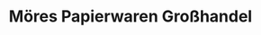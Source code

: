---
title: "Möres Papierwaren Großhandel"
url: /stolberg-rhld/moeres-papierwaren-grosshandel/
shop: Schreibwaren
---